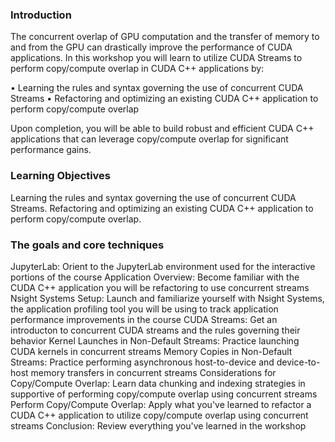 ### Introduction

The concurrent overlap of GPU computation and the transfer of memory to and from the GPU can drastically improve the performance of CUDA applications. In this workshop you will learn to utilize CUDA Streams to perform copy/compute overlap in CUDA C++ applications by:

• Learning the rules and syntax governing the use of concurrent CUDA Streams
• Refactoring and optimizing an existing CUDA C++ application to perform copy/compute overlap

Upon completion, you will be able to build robust and efficient CUDA C++ applications that can leverage copy/compute overlap for significant performance gains.

### Learning Objectives

Learning the rules and syntax governing the use of concurrent CUDA Streams.
Refactoring and optimizing an existing CUDA C++ application to perform copy/compute overlap.


### The goals and core techniques
JupyterLab: Orient to the JupyterLab environment used for the interactive portions of the course
Application Overview: Become familiar with the CUDA C++ application you will be refactoring to use concurrent streams
Nsight Systems Setup: Launch and familiarize yourself with Nsight Systems, the application profiling tool you will be using to track application performance improvements in the course
CUDA Streams: Get an introducton to concurrent CUDA streams and the rules governing their behavior
Kernel Launches in Non-Default Streams: Practice launching CUDA kernels in concurrent streams
Memory Copies in Non-Default Streams: Practice performing asynchronous host-to-device and device-to-host memory transfers in concurrent streams
Considerations for Copy/Compute Overlap: Learn data chunking and indexing strategies in supportive of performing copy/compute overlap using concurrent streams
Perform Copy/Compute Overlap: Apply what you've learned to refactor a CUDA C++ application to utilize copy/compute overlap using concurrent streams
Conclusion: Review everything you've learned in the workshop
